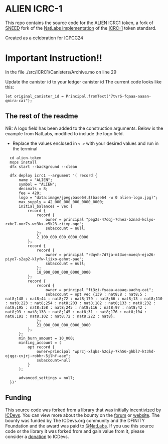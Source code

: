# ALIEN ICRC-1 
This repo contains the source code for the ALIEN ICRC1 token, 
a fork of [SNEED](https://github.com/icsneed/sneed) fork of the [NatLabs implementation](https://github.com/NatLabs/icrc1) of the [ICRC-1](https://github.com/dfinity/ICRC-1) token standard. 

Created as a celebration for [ICPCC24](https://www.icp-cc.com/)

# Important Instruction!!

In the file ./src/ICRC1/Canisters/Archive.mo on line 29

Update the canister id to your ledger canister id
The current code looks like this:

    let original_canister_id = Principal.fromText("7tvr6-fqaaa-aaaan-qmira-cai");

## The rest of the readme

NB: A logo field has been added to the construction arguments. Below is the example from NatLabs, modified to include the logo field.
    
  - Replace the values enclosed in `< >` with your desired values and run in the terminal 

  ```motoko
    cd alien-token
    mops install
    dfx start --background --clean

    dfx deploy icrc1 --argument '( record {                     
        name = "ALIEN";                         
        symbol = "ALIEN";                           
        decimals = 8;                                           
        fee = 420;                                        
        logo = "data:image/jpeg;base64,$(base64 -w 0 alien-logo.jpg)";                                        
        max_supply = 42_000_000_000_0000_0000;                         
        initial_balances = vec {                                
            record {                                            
                record {
                    owner = principal "peg2s-47dqj-7dnez-bznad-kclyo-rxbc7-oor7s-wc3kx-e5k23-ziivp-oqe";   
                    subaccount = null;                          
                };                                              
                2_100_000_000_0000_0000
            };                                                   
            record {                                            
                record {
                    owner = principal "rdqvh-7d7ja-mt3xe-mxeqh-ejo26-piyo7-s2ap2-klyfw-ljixo-gehot-pae";   
                    subaccount = null;                          
                };                                              
                18_900_000_000_0000_0000 
            };
            record {                                            
                record {
                    owner = principal "fi3zi-fyaaa-aaaaq-aachq-cai";   
                    subaccount = opt vec {139 : nat8;8 : nat8;5 : nat8;148 : nat8;44 : nat8;72 : nat8;179 : nat8;66 : nat8;13 : nat8;110 : nat8;223 : nat8;254 : nat8;203 : nat8;182 : nat8;133 : nat8;232 : nat8;195 : nat8;158 : nat8;245 : nat8;116 : nat8;97 : nat8;42 : nat8;93 : nat8;138 : nat8;145 : nat8;31 : nat8;176 : nat8;104 : nat8;191 : nat8;102 : nat8;72 : nat8;222 : nat8};
                };                                              
                21_000_000_000_0000_0000
            };
        };                                                             
        min_burn_amount = 10_000;                         
        minting_account = (
            opt record {
                owner=principal "wprcj-xlqbs-h2qiy-7kh56-ghbl7-kt3hd-ojqgz-cvjrj-robhr-5jlhf-aae"; 
                subaccount=null
            }
        );

        advanced_settings = null;                               
    })'
  ```

## Funding

This source code was forked from a library that was initially incentivized by [ICDevs](https://icdevs.org/). You can view more about the bounty on the [forum](https://forum.dfinity.org/t/completed-icdevs-org-bounty-26-icrc-1-motoko-up-to-10k/14868/54) or [website](https://icdevs.org/bounties/2022/08/14/ICRC-1-Motoko.html). The bounty was funded by The ICDevs.org community and the DFINITY Foundation and the award was paid to [@NatLabs](https://github.com/NatLabs). If you use this source code or the library it was forked from and gain value from it, please consider a [donation](https://icdevs.org/donations.html) to ICDevs.
